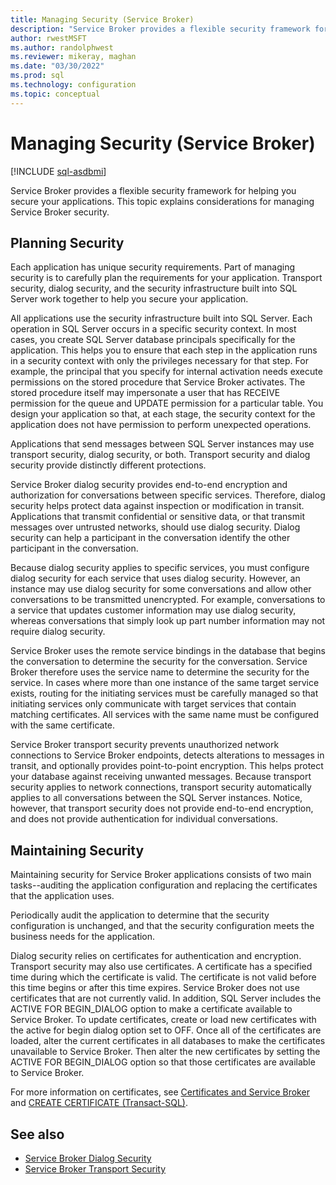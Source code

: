 ```yaml
---
title: Managing Security (Service Broker)
description: "Service Broker provides a flexible security framework for helping you secure your applications."
author: rwestMSFT
ms.author: randolphwest
ms.reviewer: mikeray, maghan
ms.date: "03/30/2022"
ms.prod: sql
ms.technology: configuration
ms.topic: conceptual
---
```


# Managing Security (Service Broker)

[!INCLUDE [sql-asdbmi](../../includes/applies-to-version/sql-asdbmi.md)]

Service Broker provides a flexible security framework for helping you secure your applications. This topic explains considerations for managing Service Broker security.

## Planning Security

Each application has unique security requirements. Part of managing security is to carefully plan the requirements for your application. Transport security, dialog security, and the security infrastructure built into SQL Server work together to help you secure your application.

All applications use the security infrastructure built into SQL Server. Each operation in SQL Server occurs in a specific security context. In most cases, you create SQL Server database principals specifically for the application. This helps you to ensure that each step in the application runs in a security context with only the privileges necessary for that step. For example, the principal that you specify for internal activation needs execute permissions on the stored procedure that Service Broker activates. The stored procedure itself may impersonate a user that has RECEIVE permission for the queue and UPDATE permission for a particular table. You design your application so that, at each stage, the security context for the application does not have permission to perform unexpected operations.

Applications that send messages between SQL Server instances may use transport security, dialog security, or both. Transport security and dialog security provide distinctly different protections.

Service Broker dialog security provides end-to-end encryption and authorization for conversations between specific services. Therefore, dialog security helps protect data against inspection or modification in transit. Applications that transmit confidential or sensitive data, or that transmit messages over untrusted networks, should use dialog security. Dialog security can help a participant in the conversation identify the other participant in the conversation.

Because dialog security applies to specific services, you must configure dialog security for each service that uses dialog security. However, an instance may use dialog security for some conversations and allow other conversations to be transmitted unencrypted. For example, conversations to a service that updates customer information may use dialog security, whereas conversations that simply look up part number information may not require dialog security.

Service Broker uses the remote service bindings in the database that begins the conversation to determine the security for the conversation. Service Broker therefore uses the service name to determine the security for the service. In cases where more than one instance of the same target service exists, routing for the initiating services must be carefully managed so that initiating services only communicate with target services that contain matching certificates. All services with the same name must be configured with the same certificate.

Service Broker transport security prevents unauthorized network connections to Service Broker endpoints, detects alterations to messages in transit, and optionally provides point-to-point encryption. This helps protect your database against receiving unwanted messages. Because transport security applies to network connections, transport security automatically applies to all conversations between the SQL Server instances. Notice, however, that transport security does not provide end-to-end encryption, and does not provide authentication for individual conversations.

## Maintaining Security

Maintaining security for Service Broker applications consists of two main tasks--auditing the application configuration and replacing the certificates that the application uses.

Periodically audit the application to determine that the security configuration is unchanged, and that the security configuration meets the business needs for the application.

Dialog security relies on certificates for authentication and encryption. Transport security may also use certificates. A certificate has a specified time during which the certificate is valid. The certificate is not valid before this time begins or after this time expires. Service Broker does not use certificates that are not currently valid. In addition, SQL Server includes the ACTIVE FOR BEGIN_DIALOG option to make a certificate available to Service Broker. To update certificates, create or load new certificates with the active for begin dialog option set to OFF. Once all of the certificates are loaded, alter the current certificates in all databases to make the certificates unavailable to Service Broker. Then alter the new certificates by setting the ACTIVE FOR BEGIN_DIALOG option so that those certificates are available to Service Broker.

For more information on certificates, see [Certificates and Service Broker](certificates-and-service-broker.md) and [CREATE CERTIFICATE (Transact-SQL)](../../t-sql/statements/create-certificate-transact-sql.md).

## See also

- [Service Broker Dialog Security](service-broker-dialog-security.md)
- [Service Broker Transport Security](service-broker-transport-security.md)
